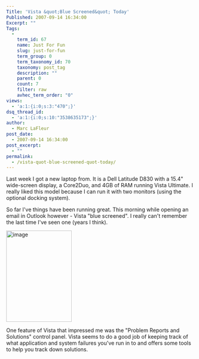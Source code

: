 ```yaml
---
Title: 'Vista &quot;Blue Screened&quot; Today'
Published: 2007-09-14 16:34:00
Excerpt: ""
Tags:
  - 
    term_id: 67
    name: Just For Fun
    slug: just-for-fun
    term_group: 0
    term_taxonomy_id: 70
    taxonomy: post_tag
    description: ""
    parent: 0
    count: 7
    filter: raw
    avhec_term_order: "0"
views:
  - 'a:1:{i:0;s:3:"470";}'
dsq_thread_id:
  - 'a:1:{i:0;s:10:"3538635173";}'
author:
  - Marc LaFleur
post_date:
  - 2007-09-14 16:34:00
post_excerpt:
  - ""
permalink:
  - /vista-quot-blue-screened-quot-today/
---
```

<p>Last week I got a new laptop from. It is a Dell Latitude D830 with a 15.4" wide-screen display, a Core2Duo, and 4GB of RAM running Vista Ultimate. I really liked this model because I can run it with two monitors (using the optional docking system). 
</p><p>So far I've things have been running great. This morning while opening an email in Outlook however - Vista "blue screened".&nbsp;I really can't remember the last time I've seen one (years I think). 
</p><p><a href="http://weblogs.asp.net/blogs/mlafleur/WindowsLiveWriter/VistaBlueScr_A2A1/image_7.png" target=_blank mce_href="http://weblogs.asp.net/blogs/mlafleur/WindowsLiveWriter/VistaBlueScr_A2A1/image_7.png"><img style="BORDER-RIGHT: 0px; BORDER-TOP: 0px; BORDER-LEFT: 0px; BORDER-BOTTOM: 0px" height=244 alt=image src="http://weblogs.asp.net/blogs/mlafleur/WindowsLiveWriter/VistaBlueScr_A2A1/image_thumb_2.png" width=175 border=0 mce_src="http://weblogs.asp.net/blogs/mlafleur/WindowsLiveWriter/VistaBlueScr_A2A1/image_thumb_2.png"/></a> 
</p><p>One feature of Vista that impressed me was the "Problem Reports and Solutions" control panel. Vista seems to do a good job of keeping track of what application and system failures you've run in to and offers some tools to help you track down solutions. </p>